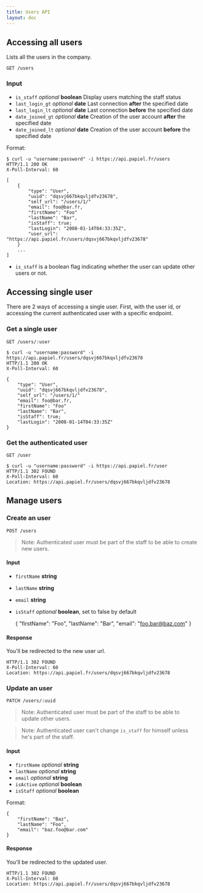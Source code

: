 ```yaml
---
title: Users API
layout: doc
---
```


## Accessing all users

Lists all the users in the company.

`GET /users`

### Input

- `is_staff` _optional_ **boolean** Display users matching the staff status
- `last_login_gt` _optional_ **date** Last connection **after** the specified date
- `last_login_lt` _optional_ **date** Last connection **before** the specified date
- `date_joined_gt` _optional_ **date** Creation of the user account **after** the specified date
- `date_joined_lt` _optional_ **date** Creation of the user account **before** the specified date

Format:

	$ curl -u "username:password" -i https://api.papiel.fr/users
	HTTP/1.1 200 OK
	X-Poll-Interval: 60

	[
		{
			"type": "User",
			"uuid": "dqsvj667bkqvljdfv23678",
			"self_url": "/users/1/"
			"email": foo@bar.fr,
			"firstName": "Foo"
			"lastName": "Bar",
			"isStaff": true;
			"lastLogin": "2008-01-14T04:33:35Z",
			"user_url": "https://api.papiel.fr/users/dqsvj667bkqvljdfv23678"
		}
		...
	]

- `is_staff` is a boolean flag indicating whether the user can update other users or not.

## Accessing single user

There are 2 ways of accessing a single user. First, with the user id, or accessing the current authenticated user with a specific endpoint.

### Get a single user

`GET /users/:user`

	$ curl -u "username:password" -i https://api.papiel.fr/users/dqsvj667bkqvljdfv23678
	HTTP/1.1 200 OK
	X-Poll-Interval: 60

	{
		"type": "User",
		"uuid": "dqsvj667bkqvljdfv23678",
		"self_url": "/users/1/"
		"email": foo@bar.fr,
		"firstName": "Foo"
		"lastName": "Bar",
		"isStaff": true;
		"lastLogin": "2008-01-14T04:33:35Z"
	}


### Get the authenticated user

`GET /user`

	$ curl -u "username:password" -i https://api.papiel.fr/user
	HTTP/1.1 302 FOUND
	X-Poll-Interval: 60
	Location: https://api.papiel.fr/users/dqsvj667bkqvljdfv23678

## Manage users

### Create an user

`POST /users`

> Note:  Authenticated user must be part of the staff to be able to create new users.

#### Input

- `firstName` **string**
- `lastName` **string**
- `email` **string**
- `isStaff` _optional_ **boolean**, set to false by default

	{
		"firstName": "Foo",
		"lastName": "Bar",
		"email": "foo.bar@baz.com"
	}

#### Response

You'll be redirected to the new user url.

	HTTP/1.1 302 FOUND
	X-Poll-Interval: 60
	Location: https://api.papiel.fr/users/dqsvj667bkqvljdfv23678

### Update an user

`PATCH /users/:uuid`

> Note:  Authenticated user must be part of the staff to be able to update other users.

> Note:  Authenticated user can't change `is_staff` for himself unless he's part of the staff.

#### Input

- `firstName` _optional_ **string**
- `lastName` _optional_ **string**
- `email` _optional_ **string**
- `isActive` _optional_ **boolean**
- `isStaff` _optional_ **boolean**

Format:

	{
		"firstName": "Baz",
		"lastName": "Foo",
		"email": "baz.foo@bar.com"
	}

#### Response

You'll be redirected to the updated user.

	HTTP/1.1 302 FOUND
	X-Poll-Interval: 60
	Location: https://api.papiel.fr/users/dqsvj667bkqvljdfv23678
